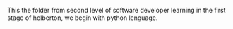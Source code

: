 This the folder from second level of software developer learning in the first stage of holberton, we begin with python lenguage.
